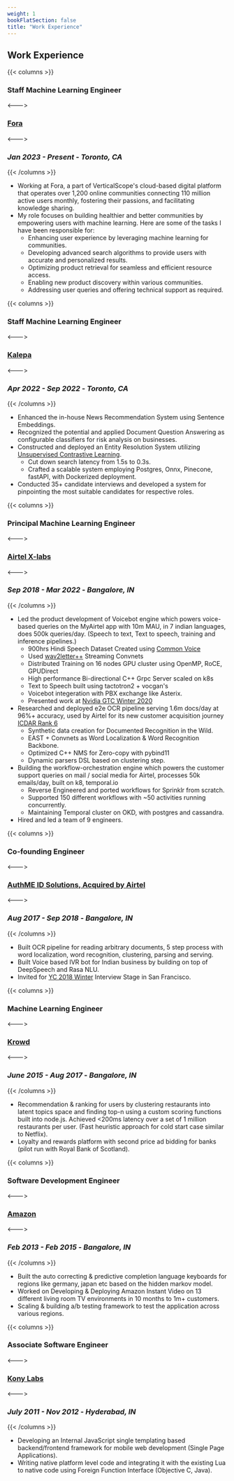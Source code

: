 ```yaml
---
weight: 1
bookFlatSection: false
title: "Work Experience"
---
```


## **Work Experience**

{{< columns >}}
### **Staff Machine Learning Engineer**
<--->
### [**Fora**](https://fora.com/)
<--->
### *Jan 2023 - Present* - *Toronto, CA*
{{< /columns >}}

- Working at Fora, a part of VerticalScope's cloud-based digital platform that operates over 1,200 online communities connecting 110 million active users monthly, fostering their passions, and facilitating knowledge sharing.
- My role focuses on building healthier and better communities by empowering users with machine learning. Here are some of the tasks I have been responsible for:
    - Enhancing user experience by leveraging machine learning for communities.
    - Developing advanced search algorithms to provide users with accurate and personalized results.
    - Optimizing product retrieval for seamless and efficient resource access.
    - Enabling new product discovery within various communities.
    - Addressing user queries and offering technical support as required.

{{< columns >}}
### **Staff Machine Learning Engineer**
<--->
### [**Kalepa**](https://kalepa.com/)
<--->
### *Apr 2022 - Sep 2022* - *Toronto, CA*
{{< /columns >}}
- Enhanced the in-house News Recommendation System using Sentence Embeddings.
- Recognized the potential and applied Document Question Answering as configurable classifiers for risk analysis on businesses.
- Constructed and deployed an Entity Resolution System utilizing [Unsupervised Contrastive Learning](https://arxiv.org/pdf/2202.02098v2.pdf).
    <!-- * improved top-20 search accuracy from 35% to 98% for 10^7+ entities. -->
    * Cut down search latency from 1.5s to 0.3s.
    * Crafted a scalable system employing Postgres, Onnx, Pinecone, fastAPI, with Dockerized deployment.
- Conducted 35+ candidate interviews and developed a system for pinpointing the most suitable candidates for respective roles.

{{< columns >}}
### **Principal Machine Learning Engineer**
<--->
### [**Airtel X-labs**](https://careers.airtel.com/)
<--->
### *Sep 2018 - Mar 2022* - *Bangalore, IN*
{{< /columns >}}
- Led the product development of Voicebot engine which powers voice-based queries on the MyAirtel app
with 10m MAU, in 7 indian languages, does 500k queries/day. (Speech to text, Text to speech, training
and inference pipelines.)
    * 900hrs Hindi Speech Dataset Created using [Common Voice](https://github.com/common-voice/common-voice)
    * Used [wav2letter++](https://github.com/flashlight/wav2letter) Streaming Convnets
    * Distributed Training on 16 nodes GPU cluster using OpenMP, RoCE, GPUDirect
    * High performance Bi-directional C++ Grpc Server scaled on k8s
    * Text to Speech built using tactotron2 + vocgan's
    * Voicebot integeration with PBX exchange like Asterix.
    * Presented work at [Nvidia GTC Winter 2020](https://www.nvidia.com/en-us/on-demand/session/gtcfall20-a21644/)
- Researched and deployed e2e OCR pipeline serving 1.6m docs/day at 96%+ accuracy, used by Airtel for
its new customer acquisition journey [ICDAR Rank 6](https://bit.ly/35KGMdr "6th Rank on Word Recognition in the wild in ICDAR 2018")
    * Synthetic data creation for Documented Recognition in the Wild.
    * EAST + Convnets as Word Localization & Word Recognition Backbone.
    * Optimized C++ NMS for Zero-copy with pybind11
    * Dynamic parsers DSL based on clustering step.
- Building the workflow-orchestration engine which powers the customer support queries on mail / social
media for Airtel, processes 50k emails/day, built on k8, temporal.io
    * Reverse Engineered and ported workflows for Sprinklr from scratch.
    * Supported 150 different workflows with ~50 activities running concurrently.
    * Maintaining Temporal cluster on OKD, with postgres and cassandra.
- Hired and led a team of 9 engineers.

{{< columns >}}
### **Co-founding Engineer**
<--->
### [**AuthME ID Solutions, Acquired by Airtel**](https://analyticsindiamag.com/airtel-ai-startup-authme/)
<--->
### *Aug 2017 - Sep 2018* - *Bangalore, IN*
{{< /columns >}}
- Built OCR pipeline for reading arbitrary documents, 5 step process with word localization, word
recognition, clustering, parsing and serving.
- Built Voice based IVR bot for Indian business by building on top of DeepSpeech and Rasa NLU.
- Invited for [YC 2018 Winter](https://www.ycombinator.com/) Interview Stage in San Francisco.

{{< columns >}}
### **Machine Learning Engineer**
<--->
### [**Krowd**](https://krowdit.com/)
<--->
### *June 2015 - Aug 2017* - *Bangalore, IN*
{{< /columns >}}
- Recommendation & ranking for users by clustering restaurants into latent topics space and finding top-n
using a custom scoring functions built into node.js. Achieved <200ms latency over a set of 1
million restaurants per user. (Fast heuristic approach for cold start case similar to Netflix).
- Loyalty and rewards platform with second price ad bidding for banks (pilot run with Royal Bank of
Scotland).

{{< columns >}}
### **Software Development Engineer**
<--->
### [**Amazon**](https://www.amazon.jobs/en/teams/prime-video)
<--->
### *Feb 2013 - Feb 2015* - *Bangalore, IN*
{{< /columns >}}
- Built the auto correcting & predictive completion language keyboards for regions like germany, japan
etc based on the hidden markov model.
- Worked on Developing & Deploying Amazon Instant Video on 13 different living room TV environments
in 10 months to 1m+ customers.
- Scaling & building a/b testing framework to test the application across various regions.

{{< columns >}}
### **Associate Software Engineer**
<--->
### [**Kony Labs**](https://www.kony.com)
<--->
### *July 2011 - Nov 2012* - *Hyderabad, IN*
{{< /columns >}}
- Developing an Internal JavaScript single templating based backend/frontend framework for mobile web
development (Single Page Applications).
- Writing native platform level code and integrating it with the existing Lua to native code using Foreign
Function Interface (Objective C, Java).